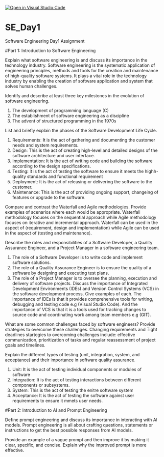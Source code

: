 [![Open in Visual Studio Code](https://classroom.github.com/assets/open-in-vscode-2e0aaae1b6195c2367325f4f02e2d04e9abb55f0b24a779b69b11b9e10269abc.svg)](https://classroom.github.com/online_ide?assignment_repo_id=15572757&assignment_repo_type=AssignmentRepo)
# SE_Day1
Software Engineering Day1 Assignment

#Part 1: Introduction to Software Engineering

Explain what software engineering is and discuss its importance in the technology industry.
Software engineering is the systematic application of engineering principles, methods and tools for the creation and maintenance of high-quality software systems.
It plays a vital role in the technology industry by enabling the creation of software application and system that solves human challenges.

Identify and describe at least three key milestones in the evolution of software engineering.
1. The development of programming language (C)
2. The establishment of software engineering as a discipline
3. The advent of structured programming in the 1970s

List and briefly explain the phases of the Software Development Life Cycle.
1. Requirements: It is the act of gathering and documenting the customer needs and system requirements.
2. Design: This is the act of creating high-level and detailed designs of the software architecture and user interface.
3. Implementation: It is the act of writing code and building the software according to the design specifications.
4. Testing: It is the act of testing the software to ensure it meets the highh-quality standards and functional requirement
5. Deployment: It is the act of releasing or delivering the software to the customer.
6. Maintenance: This is the act of providing ongoing support, changeing of features or upgrade to the software.

Compare and contrast the Waterfall and Agile methodologies. Provide examples of scenarios where each would be appropriate.
Waterfall methodology focuses on the sequential approach while Agile methodology focuses on iterative and incremental approach.
Waterfall can be used in the aspect of (requirement, design and implementation) while Agile can be used in the aspect of (testing and maintenance).

Describe the roles and responsibilities of a Software Developer, a Quality Assurance Engineer, and a Project Manager in a software engineering team.
1. The role of a Software Developer is to write code and implement software solutions.
2. The role of a Quality Assurance Engineer is to ensure the quality of a software by designing and executing test plans.
3. The role of a Project Manager is to oversee the planning, execution and delivery of software projects.
Discuss the importance of Integrated Development Environments (IDEs) and Version Control Systems (VCS) in the software development process. Give examples of each.
The importance of IDEs is that it provides comprehensive tools for writing, debugging and testing code e.g (Visual Studio Code). And the importance of VCS is that it is a tools used for tracking changes to source code and coordinating work among team members e.g (GIT).

What are some common challenges faced by software engineers? Provide strategies to overcome these challenges.
Changing requirements and Tight deadlines
startegies to overcoming challenges include: effective communication, prioritization of tasks and regular reassessment of project goals and timelines. 

Explain the different types of testing (unit, integration, system, and acceptance) and their importance in software quality assurance.
1. Unit: It is the act of testing individual components or modules of software
2. Integration: It is the act of testing interactions between different components or subsystems.
3. System: This is the act of testing the enitre software system
4. Acceptance: It is the act of testing the software against user requirements to ensure it mmets user needs. 

#Part 2: Introduction to AI and Prompt Engineering


Define prompt engineering and discuss its importance in interacting with AI models.
Prompt engineering is all about crafting questions, statements or instructions to get the best possible responses from AI models.

Provide an example of a vague prompt and then improve it by making it clear, specific, and concise. Explain why the improved prompt is more effective.
